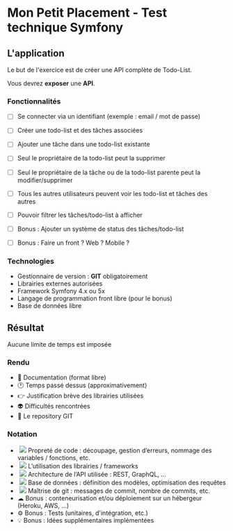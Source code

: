 Mon Petit Placement - Test technique Symfony
==============================================

L'application
-------------

Le but de l'exercice est de créer une API complète de Todo-List.

Vous devrez **exposer** une **API**.

### Fonctionnalités

- [ ] Se connecter via un identifiant (exemple : email / mot de passe)
- [ ] Créer une todo-list et des tâches associées
- [ ] Ajouter une tâche dans une todo-list existante
- [ ] Seul le propriétaire de la todo-list peut la supprimer
- [ ] Seul le propriétaire de la tâche ou de la todo-list parente peut la modifier/supprimer
- [ ] Tous les autres utilisateurs peuvent voir les todo-list et tâches des autres
- [ ] Pouvoir filtrer les tâches/todo-list à afficher
- [ ] Bonus : Ajouter un système de status des tâches/todo-list
- [ ] Bonus : Faire un front ? Web ? Mobile ? 

 

### Technologies

*   Gestionnaire de version : **GIT** obligatoirement
*   Librairies externes autorisées
*   Framework Symfony 4.x ou 5x
*   Langage de programmation front libre (pour le bonus)
*   Base de données libre
  
  

Résultat
--------

Aucune limite de temps est imposée

### Rendu

*   📁 Documentation (format libre)
*   🕐 Temps passé dessus (approximativement)
*   👉 Justification brève des librairies utilisées
*   👽 Difficultés rencontrées
*   💼 Le repository GIT

  

### Notation

*    ![](https://a.slack-edge.com/production-standard-emoji-assets/13.0/google-medium/2728.png) Propreté de code : découpage, gestion d’erreurs, nommage des variables / fonctions, etc.
*    ![](https://a.slack-edge.com/production-standard-emoji-assets/13.0/google-medium/1f4da.png) L’utilisation des librairies / frameworks
*    ![](https://a.slack-edge.com/production-standard-emoji-assets/13.0/google-medium/1f3d7-fe0f.png) Architecture de l’API utilisée : REST, GraphQL, ...
*    ![](https://a.slack-edge.com/production-standard-emoji-assets/13.0/google-medium/1f4d1.png) Base de données : définition des modèles, optimisation des requêtes
*    ![](https://a.slack-edge.com/production-standard-emoji-assets/13.0/google-medium/1f500.png) Maîtrise de git : messages de commit, nombre de commits, etc.
*   ☁ Bonus : conteneurisation et/ou déploiement sur un hébergeur (Heroku, AWS, ...)
*   ⚙ Bonus : Tests (unitaires, d'intégration, etc.)
*   💡 Bonus : Idées supplémentaires implémentées
